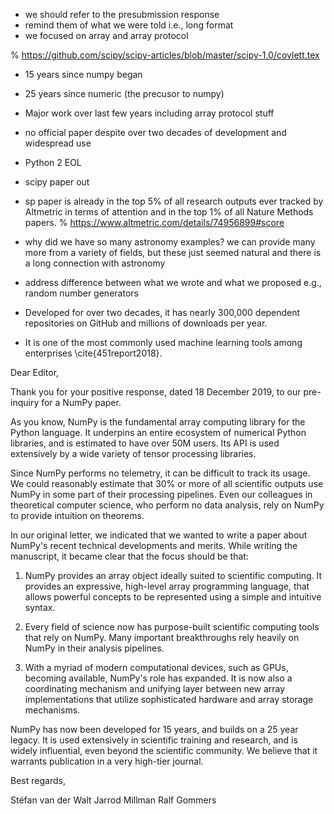 - we should refer to the presubmission response
- remind them of what we were told i.e., long format
- we focused on array and array protocol

% https://github.com/scipy/scipy-articles/blob/master/scipy-1.0/covlett.tex

- 15 years since numpy began
- 25 years since numeric (the precusor to numpy)
- Major work over last few years including array protocol stuff
- no official paper despite over two decades of development and widespread use
- Python 2 EOL
- scipy paper out
- sp paper is already in the top 5% of all research outputs ever tracked by Altmetric
in terms of attention and in the top 1% of all Nature Methods papers.
% https://www.altmetric.com/details/74956899#score

- why did we have so many astronomy examples?  we can provide many more from
  a variety of fields, but these just seemed natural and there is a long
  connection with astronomy
- address difference between what we wrote and what we proposed
  e.g., random number generators

- Developed for over two decades, it has nearly 300,000 dependent repositories on
  GitHub and millions of downloads per year.
- It is one of the most commonly used machine learning tools among
  enterprises \cite{451report2018}.




Dear Editor,

Thank you for your positive response, dated 18 December 2019, to our
pre-inquiry for a NumPy paper.

As you know, NumPy is the fundamental array computing library for the
Python language.  It underpins an entire ecosystem of numerical Python
libraries, and is estimated to have over 50M users. Its API is used
extensively by a wide variety of tensor processing libraries.

Since NumPy performs no telemetry, it can be difficult to track its
usage.  We could reasonably estimate that 30% or more of all
scientific outputs use NumPy in some part of their processing
pipelines. Even our colleagues in theoretical computer science, who
perform no data analysis, rely on NumPy to provide intuition on
theorems.

In our original letter, we indicated that we wanted to write a paper
about NumPy's recent technical developments and merits.  While writing
the manuscript, it became clear that the focus should be that:

1. NumPy provides an array object ideally suited to scientific
   computing.  It provides an expressive, high-level array programming
   language, that allows powerful concepts to be represented using a
   simple and intuitive syntax.

2. Every field of science now has purpose-built scientific computing
   tools that rely on NumPy.  Many important breakthroughs rely
   heavily on NumPy in their analysis pipelines.

3. With a myriad of modern computational devices, such as GPUs,
   becoming available, NumPy's role has expanded. It is now also a
   coordinating mechanism and unifying layer between new array
   implementations that utilize sophisticated hardware and array
   storage mechanisms.

NumPy has now been developed for 15 years, and builds on a 25 year
legacy. It is used extensively in scientific training and research,
and is widely influential, even beyond the scientific community. We
believe that it warrants publication in a very high-tier journal.


Best regards,

Stéfan van der Walt
Jarrod Millman
Ralf Gommers
